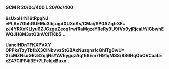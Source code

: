 #### GCM R 20/0c/400 L 20/0c/400
**6sUxoHrN16tRpqNJ**<br/>**ePLAn7GbhGUEMu3lbjugdXUXoKs/CMai/SP0AZqtr3E=**<br/>**zJ4YRXoKLIyu6ZJGzgaZeoq1rwfRaMgzeYReRy9U9fVx9yjRjcal/f/iGbwhEWQJH8M3atO3nVClTKb5...**<br/><br/>
**UancIHDnTFKXPVXY**<br/>**OPPksTzyTbfbX3CINbvvzStGBAxNuzqnsfcQhlTg8wU=**<br/>**X/cMZNsuGRz82qIjNsYAVEygqzAqf68Em7H91qMSS/886HqQbOVCaaLExZ47ClPF4i3E+7LFekjxBuxx...**